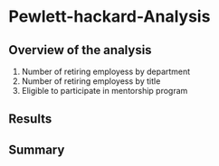 # Pewlett-hackard-Analysis

## Overview of the analysis
1. Number of retiring employess by department
2. Number of retiring employess by title
3. Eligible to participate in mentorship program

## Results


## Summary

